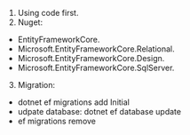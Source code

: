 ﻿1. Using code first.
2. Nuget:
  - EntityFrameworkCore.
  - Microsoft.EntityFrameworkCore.Relational.
  - Microsoft.EntityFrameworkCore.Design.
  - Microsoft.EntityFrameworkCore.SqlServer.
3. Migration:
  - dotnet ef migrations add Initial
  - udpate database: dotnet ef database update
  - ef migrations remove